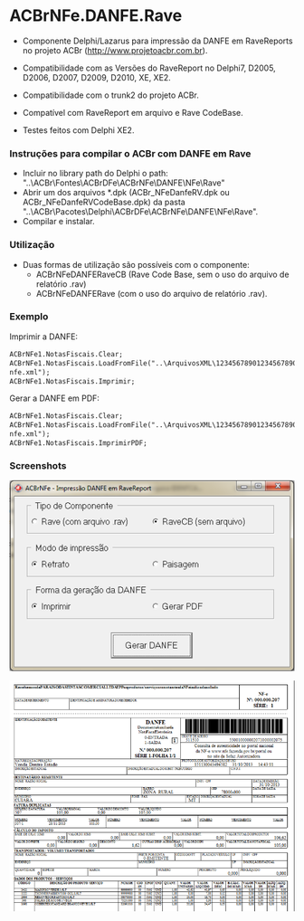 ACBrNFe.DANFE.Rave
==================

- Componente Delphi/Lazarus para impressão da DANFE em RaveReports no projeto ACBr (http://www.projetoacbr.com.br).

- Compatibilidade com as Versões do RaveReport no Delphi7, D2005, D2006, D2007, D2009, D2010, XE, XE2.

- Compatibilidade com o trunk2 do projeto ACBr.

- Compatível com RaveReport em arquivo e Rave CodeBase.

- Testes feitos com Delphi XE2.

### Instruções para compilar o ACBr com DANFE em Rave ###

- Incluir no library path do Delphi o path: "..\ACBr\Fontes\ACBrDFe\ACBrNFe\DANFE\NFe\Rave"
- Abrir um dos arquivos *.dpk (ACBr_NFeDanfeRV.dpk ou ACBr_NFeDanfeRVCodeBase.dpk) da pasta "..\ACBr\Pacotes\Delphi\ACBrDFe\ACBrNFe\DANFE\NFe\Rave".
- Compilar e instalar.

### Utilização ### 

- Duas formas de utilização são possíveis com o componente:
  - ACBrNFeDANFERaveCB (Rave Code Base, sem o uso do arquivo de relatório .rav)
  - ACBrNFeDANFERave (com o uso do arquivo de relatório .rav). 

### Exemplo ### 

Imprimir a DANFE:
```shell
ACBrNFe1.NotasFiscais.Clear;
ACBrNFe1.NotasFiscais.LoadFromFile("..\ArquivosXML\12345678901234567890123456789012345678901234-nfe.xml");
ACBrNFe1.NotasFiscais.Imprimir;
```

Gerar a DANFE em PDF:
```shell
ACBrNFe1.NotasFiscais.Clear;
ACBrNFe1.NotasFiscais.LoadFromFile("..\ArquivosXML\12345678901234567890123456789012345678901234-nfe.xml");
ACBrNFe1.NotasFiscais.ImprimirPDF;
```

### Screenshots ### 

![Exemplo](Screenshots/Software.png)

![Danfe](Screenshots/Danfe.png)
